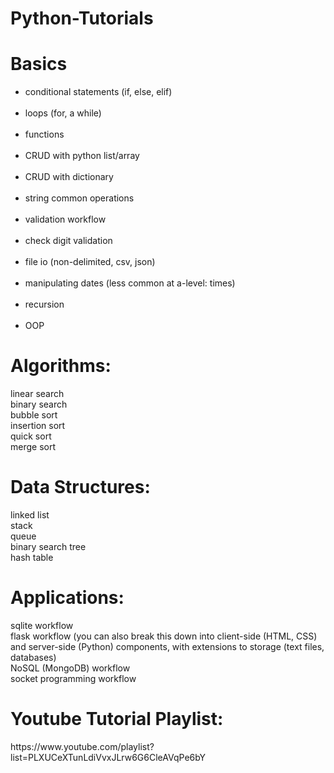 # Python-Tutorials

<H1>Basics</H1>
<ul>
<li>conditional statements (if, else, elif)</li><br>
<li>loops (for, a while)</li><br>
<li>functions</li><br>
<li>CRUD with python list/array</li><br>
<li>CRUD with dictionary</li><br>
<li>string common operations</li><br>
<li>validation workflow</li><br>
<li>check digit validation</li><br>
<li>file io (non-delimited, csv, json)</li><br>
<li>manipulating dates (less common at a-level: times)</li><br>
<li>recursion</li><br>
<li>OOP</li>
</ul>
<H1>Algorithms:</H1>
linear search<br>
binary search<br>
bubble sort<br>
insertion sort<br>
quick sort<br>
merge sort<br>

<h1>Data Structures:</h1>
linked list <br>
stack <br>
queue <br>
binary search tree <br>
hash table <br>

<h1>Applications:</h1>
sqlite workflow <br>
flask workflow (you can also break this down into client-side (HTML, CSS) and server-side (Python) components, with extensions to storage (text files, databases) <br>
NoSQL (MongoDB) workflow <br>
socket programming workflow <br>

<h1>Youtube Tutorial Playlist:</h1>
  https://www.youtube.com/playlist?list=PLXUCeXTunLdiVvxJLrw6G6CleAVqPe6bY
